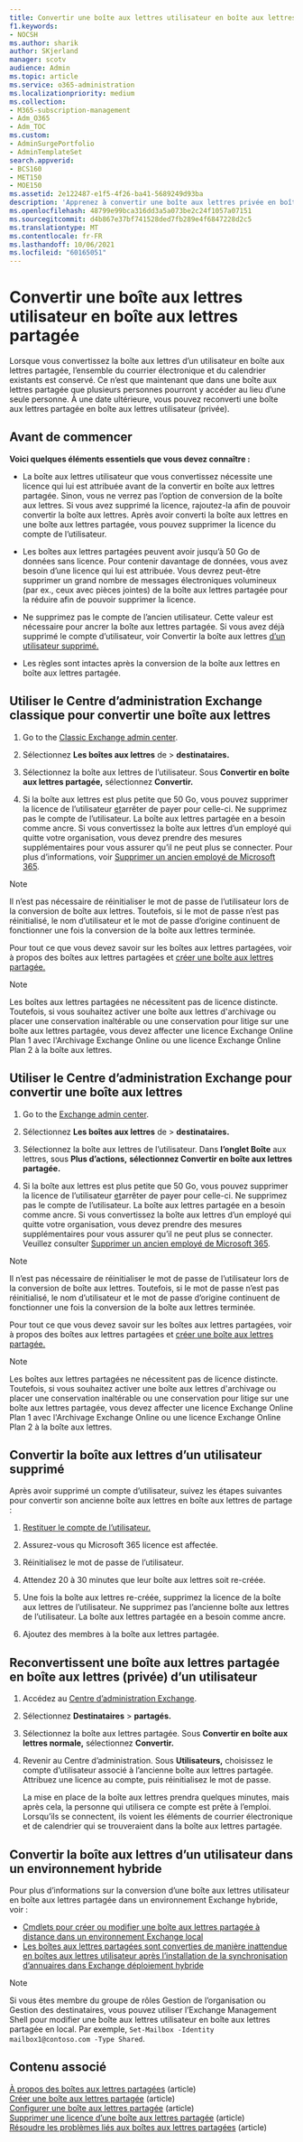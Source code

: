 ```yaml
---
title: Convertir une boîte aux lettres utilisateur en boîte aux lettres partagée
f1.keywords:
- NOCSH
ms.author: sharik
author: SKjerland
manager: scotv
audience: Admin
ms.topic: article
ms.service: o365-administration
ms.localizationpriority: medium
ms.collection:
- M365-subscription-management
- Adm_O365
- Adm_TOC
ms.custom:
- AdminSurgePortfolio
- AdminTemplateSet
search.appverid:
- BCS160
- MET150
- MOE150
ms.assetid: 2e122487-e1f5-4f26-ba41-5689249d93ba
description: 'Apprenez à convertir une boîte aux lettres privée en boîte aux lettres partagée accessible par plusieurs personnes et non par une seule personne. '
ms.openlocfilehash: 48799e99bca316dd3a5a073be2c24f1057a07151
ms.sourcegitcommit: d4b867e37bf741528ded7fb289e4f6847228d2c5
ms.translationtype: MT
ms.contentlocale: fr-FR
ms.lasthandoff: 10/06/2021
ms.locfileid: "60165051"
---
```

# <a name="convert-a-user-mailbox-to-a-shared-mailbox"></a>Convertir une boîte aux lettres utilisateur en boîte aux lettres partagée

Lorsque vous convertissez la boîte aux lettres d’un utilisateur en boîte aux lettres partagée, l’ensemble du courrier électronique et du calendrier existants est conservé. Ce n’est que maintenant que dans une boîte aux lettres partagée que plusieurs personnes pourront y accéder au lieu d’une seule personne. À une date ultérieure, vous pouvez reconverti une boîte aux lettres partagée en boîte aux lettres utilisateur (privée).

## <a name="before-you-begin"></a>Avant de commencer

**Voici quelques éléments essentiels que vous devez connaître :**

- La boîte aux lettres utilisateur que vous convertissez nécessite une licence qui lui est attribuée avant de la convertir en boîte aux lettres partagée. Sinon, vous ne verrez pas l’option de conversion de la boîte aux lettres. Si vous avez supprimé la licence, rajoutez-la afin de pouvoir convertir la boîte aux lettres. Après avoir converti la boîte aux lettres en une boîte aux lettres partagée, vous pouvez supprimer la licence du compte de l’utilisateur.

- Les boîtes aux lettres partagées peuvent avoir jusqu’à 50 Go de données sans licence. Pour contenir davantage de données, vous avez besoin d’une licence qui lui est attribuée. Vous devrez peut-être supprimer un grand nombre de messages électroniques volumineux (par ex., ceux avec pièces jointes) de la boîte aux lettres partagée pour la réduire afin de pouvoir supprimer la licence.

- Ne supprimez pas le compte de l’ancien utilisateur. Cette valeur est nécessaire pour ancrer la boîte aux lettres partagée. Si vous avez déjà supprimé le compte d’utilisateur, voir Convertir la boîte aux lettres [d’un utilisateur supprimé.](#convert-the-mailbox-of-a-deleted-user)

- Les règles sont intactes après la conversion de la boîte aux lettres en boîte aux lettres partagée.

## <a name="use-the-classic-exchange-admin-center-to-convert-a-mailbox"></a>Utiliser le Centre d’administration Exchange classique pour convertir une boîte aux lettres
 
1. Go to the <a href="https://go.microsoft.com/fwlink/p/?linkid=2059104" target="_blank">Classic Exchange admin center</a>.

2. Sélectionnez **Les boîtes aux lettres** de \> **destinataires.**

3. Sélectionnez la boîte aux lettres de l’utilisateur. Sous **Convertir en boîte aux lettres partagée,** sélectionnez **Convertir.**

4. Si la boîte aux lettres est plus petite que 50 Go, vous pouvez supprimer la licence de l’utilisateur [et](../manage/remove-licenses-from-users.md)arrêter de payer pour celle-ci. Ne supprimez pas le compte de l’utilisateur. La boîte aux lettres partagée en a besoin comme ancre. Si vous convertissez la boîte aux lettres d’un employé qui quitte votre organisation, vous devez prendre des mesures supplémentaires pour vous assurer qu’il ne peut plus se connecter. Pour plus d’informations, voir [Supprimer un ancien employé de Microsoft 365](../add-users/remove-former-employee.md).
    
> [!NOTE]
> Il n’est pas nécessaire de réinitialiser le mot de passe de l’utilisateur lors de la conversion de boîte aux lettres. Toutefois, si le mot  de passe n’est pas réinitialisé, le nom d’utilisateur et le mot de passe d’origine continuent de fonctionner une fois la conversion de la boîte aux lettres terminée.

Pour tout ce que vous devez savoir [](about-shared-mailboxes.md) sur les boîtes aux lettres partagées, voir à propos des boîtes aux lettres partagées et [créer une boîte aux lettres partagée.](create-a-shared-mailbox.md)

> [!NOTE]
> Les boîtes aux lettres partagées ne nécessitent pas de licence distincte. Toutefois, si vous souhaitez activer une boîte aux lettres d'archivage ou placer une conservation inaltérable ou une conservation pour litige sur une boîte aux lettres partagée, vous devez affecter une licence Exchange Online Plan 1 avec l'Archivage Exchange Online ou une licence Exchange Online Plan 2 à la boîte aux lettres.

## <a name="use-the-new-exchange-admin-center-to-convert-a-mailbox"></a>Utiliser le Centre d’administration Exchange pour convertir une boîte aux lettres

1. Go to the <a href="https://admin.exchange.microsoft.com/#/homepage" target="_blank">Exchange admin center</a>.

2. Sélectionnez **Les boîtes aux lettres** de \> **destinataires.**

3. Sélectionnez la boîte aux lettres de l’utilisateur. Dans **l’onglet Boîte** aux lettres, sous **Plus d’actions,** **sélectionnez Convertir en boîte aux lettres partagée.**

4. Si la boîte aux lettres est plus petite que 50 Go, vous pouvez supprimer la licence de l’utilisateur [et](../manage/remove-licenses-from-users.md)arrêter de payer pour celle-ci. Ne supprimez pas le compte de l’utilisateur. La boîte aux lettres partagée en a besoin comme ancre. Si vous convertissez la boîte aux lettres d’un employé qui quitte votre organisation, vous devez prendre des mesures supplémentaires pour vous assurer qu’il ne peut plus se connecter. Veuillez consulter [Supprimer un ancien employé de Microsoft 365](../add-users/remove-former-employee.md).
    
> [!NOTE]
> Il n’est pas nécessaire de réinitialiser le mot de passe de l’utilisateur lors de la conversion de boîte aux lettres. Toutefois, si le mot  de passe n’est pas réinitialisé, le nom d’utilisateur et le mot de passe d’origine continuent de fonctionner une fois la conversion de la boîte aux lettres terminée.

Pour tout ce que vous devez savoir [](about-shared-mailboxes.md) sur les boîtes aux lettres partagées, voir à propos des boîtes aux lettres partagées et [créer une boîte aux lettres partagée.](create-a-shared-mailbox.md)

> [!NOTE]
> Les boîtes aux lettres partagées ne nécessitent pas de licence distincte. Toutefois, si vous souhaitez activer une boîte aux lettres d'archivage ou placer une conservation inaltérable ou une conservation pour litige sur une boîte aux lettres partagée, vous devez affecter une licence Exchange Online Plan 1 avec l'Archivage Exchange Online ou une licence Exchange Online Plan 2 à la boîte aux lettres.

## <a name="convert-the-mailbox-of-a-deleted-user"></a>Convertir la boîte aux lettres d’un utilisateur supprimé

Après avoir supprimé un compte d’utilisateur, suivez les étapes suivantes pour convertir son ancienne boîte aux lettres en boîte aux lettres de partage :

1. [Restituer le compte de l’utilisateur.](../add-users/restore-user.md)

2. Assurez-vous qu Microsoft 365 licence est affectée.

3. Réinitialisez le mot de passe de l’utilisateur.
    
4. Attendez 20 à 30 minutes que leur boîte aux lettres soit re-créée.
      
6. Une fois la boîte aux lettres re-créée, supprimez la licence de la boîte aux lettres de l’utilisateur. Ne supprimez pas l’ancienne boîte aux lettres de l’utilisateur. La boîte aux lettres partagée en a besoin comme ancre.
    
7. Ajoutez des membres à la boîte aux lettres partagée.

## <a name="convert-a-shared-mailbox-back-to-a-users-private-mailbox"></a>Reconvertissent une boîte aux lettres partagée en boîte aux lettres (privée) d’un utilisateur

1. Accédez au <a href="https://go.microsoft.com/fwlink/p/?linkid=2059104" target="_blank">Centre d’administration Exchange</a>.
   
2. Sélectionnez **Destinataires** \> **partagés.**

3. Sélectionnez la boîte aux lettres partagée. Sous **Convertir en boîte aux lettres normale,** sélectionnez **Convertir.**

4. Revenir au Centre d’administration. Sous **Utilisateurs,** choisissez le compte d’utilisateur associé à l’ancienne boîte aux lettres partagée. Attribuez une licence au compte, puis réinitialisez le mot de passe.

   La mise en place de la boîte aux lettres prendra quelques minutes, mais après cela, la personne qui utilisera ce compte est prête à l’emploi. Lorsqu’ils se connectent, ils voient les éléments de courrier électronique et de calendrier qui se trouveraient dans la boîte aux lettres partagée.

## <a name="convert-a-users-mailbox-in-a-hybrid-environment"></a>Convertir la boîte aux lettres d’un utilisateur dans un environnement hybride

Pour plus d’informations sur la conversion d’une boîte aux lettres utilisateur en boîte aux lettres partagée dans un environnement Exchange hybride, voir :

 - [Cmdlets pour créer ou modifier une boîte aux lettres partagée à distance dans un environnement Exchange local](https://support.microsoft.com/office/cmdlets-to-create-or-modify-a-remote-shared-mailbox-in-an-on-premises-exchange-environment-9e83fb59-c001-729c-a4c0-b2964c154b49)
 - [Les boîtes aux lettres partagées sont converties de manière inattendue en boîtes aux lettres utilisateur après l’installation de la synchronisation d’annuaires dans Exchange déploiement hybride](/exchange/troubleshoot/user-and-shared-mailboxes/shared-mailboxes-unexpectedly-converted-to-user-mailboxes)
 

> [!NOTE]
> Si vous êtes membre du groupe de rôles Gestion de l’organisation ou Gestion des destinataires, vous pouvez utiliser l’Exchange Management Shell pour modifier une boîte aux lettres utilisateur en boîte aux lettres partagée en local. Par exemple, `Set-Mailbox -Identity mailbox1@contoso.com -Type Shared`.

## <a name="related-content"></a>Contenu associé

[À propos des boîtes aux lettres partagées](about-shared-mailboxes.md) (article)\
[Créer une boîte aux lettres partagée](create-a-shared-mailbox.md) (article)\
[Configurer une boîte aux lettres partagée](configure-a-shared-mailbox.md) (article)\
[Supprimer une licence d’une boîte aux lettres partagée](remove-license-from-shared-mailbox.md) (article)\
[Résoudre les problèmes liés aux boîtes aux lettres partagées](resolve-issues-with-shared-mailboxes.md) (article)
